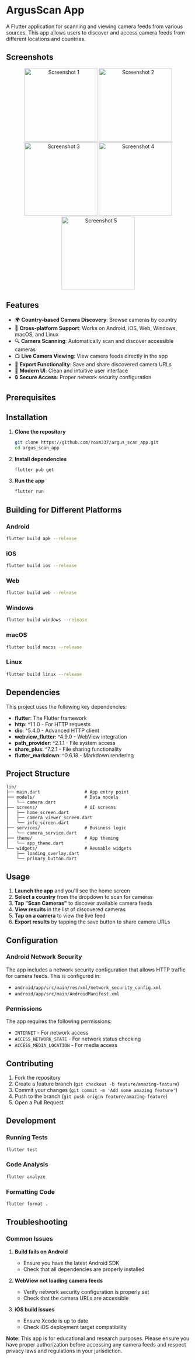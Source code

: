 # ArgusScan App

A Flutter application for scanning and viewing camera feeds from various sources. This app allows users to discover and access camera feeds from different locations and countries.

## Screenshots

<div align="center">
  <img src="screens/1.png" width="200" alt="Screenshot 1">
  <img src="screens/2.png" width="200" alt="Screenshot 2">
  <img src="screens/3.png" width="200" alt="Screenshot 3">
  <img src="screens/4.png" width="200" alt="Screenshot 4">
  <img src="screens/5.png" width="200" alt="Screenshot 5">
</div>

## Features

- 🌍 **Country-based Camera Discovery**: Browse cameras by country
- 📱 **Cross-platform Support**: Works on Android, iOS, Web, Windows, macOS, and Linux
- 🔍 **Camera Scanning**: Automatically scan and discover accessible cameras
- 📺 **Live Camera Viewing**: View camera feeds directly in the app
- 💾 **Export Functionality**: Save and share discovered camera URLs
- 🎨 **Modern UI**: Clean and intuitive user interface
- 🔒 **Secure Access**: Proper network security configuration

## Prerequisites


## Installation

1. **Clone the repository**
   ```bash
   git clone https://github.com/roxm337/argus_scan_app.git
   cd argus_scan_app
   ```

2. **Install dependencies**
   ```bash
   flutter pub get
   ```

3. **Run the app**
   ```bash
   flutter run
   ```

## Building for Different Platforms

### Android
```bash
flutter build apk --release
```

### iOS
```bash
flutter build ios --release
```

### Web
```bash
flutter build web --release
```

### Windows
```bash
flutter build windows --release
```

### macOS
```bash
flutter build macos --release
```

### Linux
```bash
flutter build linux --release
```

## Dependencies

This project uses the following key dependencies:

- **flutter**: The Flutter framework
- **http**: ^1.1.0 - For HTTP requests
- **dio**: ^5.4.0 - Advanced HTTP client
- **webview_flutter**: ^4.9.0 - WebView integration
- **path_provider**: ^2.1.1 - File system access
- **share_plus**: ^7.2.1 - File sharing functionality
- **flutter_markdown**: ^0.6.18 - Markdown rendering

## Project Structure

```
lib/
├── main.dart                 # App entry point
├── models/                   # Data models
│   └── camera.dart
├── screens/                  # UI screens
│   ├── home_screen.dart
│   ├── camera_viewer_screen.dart
│   └── info_screen.dart
├── services/                 # Business logic
│   └── camera_service.dart
├── theme/                    # App theming
│   └── app_theme.dart
└── widgets/                  # Reusable widgets
    ├── loading_overlay.dart
    └── primary_button.dart
```

## Usage

1. **Launch the app** and you'll see the home screen
2. **Select a country** from the dropdown to scan for cameras
3. **Tap "Scan Cameras"** to discover available camera feeds
4. **View results** in the list of discovered cameras
5. **Tap on a camera** to view the live feed
6. **Export results** by tapping the save button to share camera URLs

## Configuration

### Android Network Security
The app includes a network security configuration that allows HTTP traffic for camera feeds. This is configured in:
- `android/app/src/main/res/xml/network_security_config.xml`
- `android/app/src/main/AndroidManifest.xml`

### Permissions
The app requires the following permissions:
- `INTERNET` - For network access
- `ACCESS_NETWORK_STATE` - For network status checking
- `ACCESS_MEDIA_LOCATION` - For media access

## Contributing

1. Fork the repository
2. Create a feature branch (`git checkout -b feature/amazing-feature`)
3. Commit your changes (`git commit -m 'Add some amazing feature'`)
4. Push to the branch (`git push origin feature/amazing-feature`)
5. Open a Pull Request

## Development

### Running Tests
```bash
flutter test
```

### Code Analysis
```bash
flutter analyze
```

### Formatting Code
```bash
flutter format .
```

## Troubleshooting

### Common Issues

1. **Build fails on Android**
   - Ensure you have the latest Android SDK
   - Check that all dependencies are properly installed

2. **WebView not loading camera feeds**
   - Verify network security configuration is properly set
   - Check that the camera URLs are accessible

3. **iOS build issues**
   - Ensure Xcode is up to date
   - Check iOS deployment target compatibility


**Note**: This app is for educational and research purposes. Please ensure you have proper authorization before accessing any camera feeds and respect privacy laws and regulations in your jurisdiction.
